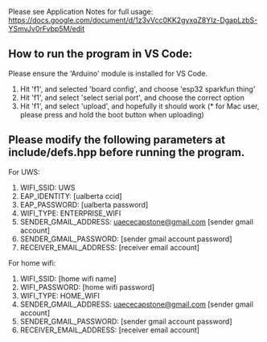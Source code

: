 Please see Application Notes for full usage: https://docs.google.com/document/d/1z3vVcc0KK2gyxqZ8YIz-DgapLzbS-YSmvJv0rFvbp5M/edit

## How to run the program in VS Code:
Please ensure the 'Arduino' module is installed for VS Code. 
1. Hit 'f1', and selected 'board config', and choose 'esp32 sparkfun thing'
2. Hit 'f1', and select 'select serial port', and choose the correct option
3. Hit 'f1', and select 'upload', and hopefully it should work (* for Mac user, please press and hold the boot button when uploading)

## Please modify the following parameters at include/defs.hpp before running the program.
For UWS:
1. WIFI_SSID: UWS
2. EAP_IDENTITY: [ualberta ccid]
3. EAP_PASSWORD: [ualberta password]
4. WIFI_TYPE: ENTERPRISE_WIFI
5. SENDER_GMAIL_ADDRESS: uaececapstone@gmail.com [sender gmail account]
6. SENDER_GMAIL_PASSWORD: [sender gmail account password]
7. RECEIVER_EMAIL_ADDRESS: [receiver email account]

For home wifi:
1. WIFI_SSID: [home wifi name]
2. WIFI_PASSWORD: [home wifi password]
3. WIFI_TYPE: HOME_WIFI
4. SENDER_GMAIL_ADDRESS: uaececapstone@gmail.com [sender gmail account]
5. SENDER_GMAIL_PASSWORD: [sender gmail account password]
6. RECEIVER_EMAIL_ADDRESS: [receiver email account]
